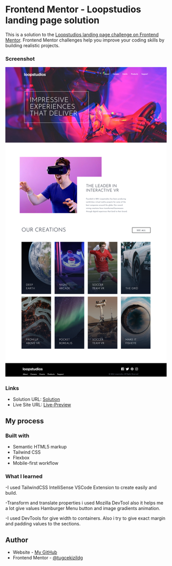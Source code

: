 # Frontend Mentor - Loopstudios landing page solution

This is a solution to the [Loopstudios landing page challenge on Frontend Mentor](https://www.frontendmentor.io/challenges/loopstudios-landing-page-N88J5Onjw). Frontend Mentor challenges help you improve your coding skills by building realistic projects. 

### Screenshot

![Desktop Design](LoopstudiosLandingPageDesktop.png)

### Links

- Solution URL: [Solution](https://github.com/tugcekizildg/Loopstudios_Landing_Page_Challenge_frontendmentor.io)
- Live Site URL: [Live-Preview](https://66a131282f9a18008b5cc8ac--relaxed-vacherin-0d0223.netlify.app)

## My process

### Built with

- Semantic HTML5 markup
- Tailwind CSS
- Flexbox
- Mobile-first workflow

### What I learned
-I used TailwindCSS IntelliSense VSCode Extension to create easily and build.

-Transform and translate properties i used Mozilla DevTool also it helps me a lot give values Hamburger Menu button and image gradients animation.

-I used DevTools for give width to containers. Also i try to give exact margin and padding values to the sections.

## Author

- Website - [My GitHub](https://github.com/tugcekizildg)
- Frontend Mentor - [@tugcekizildg](https://www.frontendmentor.io/profile/tugcekizildg)
